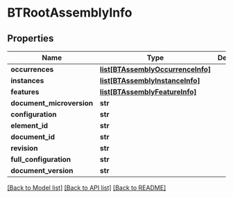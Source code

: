 # BTRootAssemblyInfo

## Properties
Name | Type | Description | Notes
------------ | ------------- | ------------- | -------------
**occurrences** | [**list[BTAssemblyOccurrenceInfo]**](BTAssemblyOccurrenceInfo.md) |  | [optional] 
**instances** | [**list[BTAssemblyInstanceInfo]**](BTAssemblyInstanceInfo.md) |  | [optional] 
**features** | [**list[BTAssemblyFeatureInfo]**](BTAssemblyFeatureInfo.md) |  | [optional] 
**document_microversion** | **str** |  | [optional] 
**configuration** | **str** |  | [optional] 
**element_id** | **str** |  | [optional] 
**document_id** | **str** |  | [optional] 
**revision** | **str** |  | [optional] 
**full_configuration** | **str** |  | [optional] 
**document_version** | **str** |  | [optional] 

[[Back to Model list]](../README.md#documentation-for-models) [[Back to API list]](../README.md#documentation-for-api-endpoints) [[Back to README]](../README.md)


